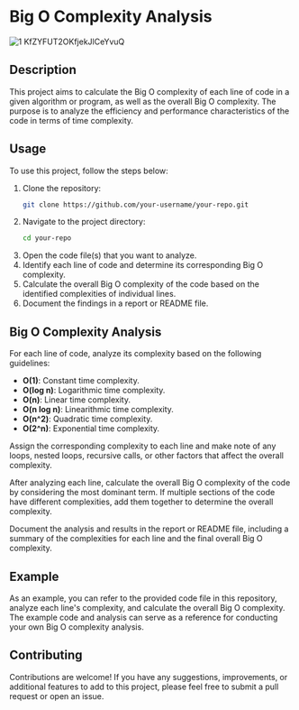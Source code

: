 # Big O Complexity Analysis

![1 KfZYFUT2OKfjekJlCeYvuQ](https://github.com/AWESOME04/Data-Structures-and-Algorithms/assets/102630199/8fd1227d-075b-406d-a714-6dbe0bc6afb3)

## Description
This project aims to calculate the Big O complexity of each line of code in a given algorithm or program, as well as the overall Big O complexity. The purpose is to analyze the efficiency and performance characteristics of the code in terms of time complexity.

## Usage
To use this project, follow the steps below:

1. Clone the repository:
   ```bash
   git clone https://github.com/your-username/your-repo.git
   ```
2. Navigate to the project directory:
   ```bash
   cd your-repo
   ```
3. Open the code file(s) that you want to analyze.
4. Identify each line of code and determine its corresponding Big O complexity.
5. Calculate the overall Big O complexity of the code based on the identified complexities of individual lines.
6. Document the findings in a report or README file.

## Big O Complexity Analysis
For each line of code, analyze its complexity based on the following guidelines:

- **O(1)**: Constant time complexity.
- **O(log n)**: Logarithmic time complexity.
- **O(n)**: Linear time complexity.
- **O(n log n)**: Linearithmic time complexity.
- **O(n^2)**: Quadratic time complexity.
- **O(2^n)**: Exponential time complexity.

Assign the corresponding complexity to each line and make note of any loops, nested loops, recursive calls, or other factors that affect the overall complexity.

After analyzing each line, calculate the overall Big O complexity of the code by considering the most dominant term. If multiple sections of the code have different complexities, add them together to determine the overall complexity.

Document the analysis and results in the report or README file, including a summary of the complexities for each line and the final overall Big O complexity.

## Example
As an example, you can refer to the provided code file in this repository, analyze each line's complexity, and calculate the overall Big O complexity. The example code and analysis can serve as a reference for conducting your own Big O complexity analysis.

## Contributing
Contributions are welcome! If you have any suggestions, improvements, or additional features to add to this project, please feel free to submit a pull request or open an issue.
